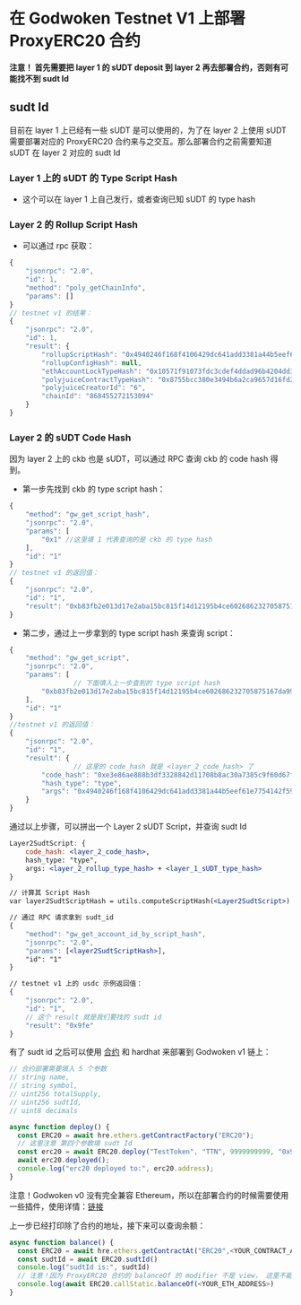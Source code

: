 # 在 Godwoken Testnet V1 上部署 ProxyERC20 合约

**注意！ 首先需要把 layer 1 的 sUDT deposit 到 layer 2 再去部署合约，否则有可能找不到 sudt Id**

## sudt Id

目前在 layer 1 上已经有一些 sUDT 是可以使用的，为了在 layer 2 上使用 sUDT 需要部署对应的 ProxyERC20 合约来与之交互。那么部署合约之前需要知道 sUDT 在 layer 2 对应的 sudt Id


### Layer 1 上的 sUDT 的 Type Script Hash

- 这个可以在 layer 1 上自己发行，或者查询已知 sUDT 的 type hash

### Layer 2 的 Rollup Script Hash

- 可以通过 rpc 获取：

```jsx
{
    "jsonrpc": "2.0",
    "id": 1,
    "method": "poly_getChainInfo",
    "params": []
}
// testnet v1 的结果：
{
    "jsonrpc": "2.0",
    "id": 1,
    "result": {
        "rollupScriptHash": "0x4940246f168f4106429dc641add3381a44b5eef61e7754142f594e986671a575",
        "rollupConfigHash": null,
        "ethAccountLockTypeHash": "0x10571f91073fdc3cdef4ddad96b4204dd30d6355f3dda9a6d7fc0fa0326408da",
        "polyjuiceContractTypeHash": "0x8755bcc380e3494b6a2ca9657d16fd2254f7570731c4b87867ed8b747b1b3457",
        "polyjuiceCreatorId": "6",
        "chainId": "868455272153094"
    }
}
```

### Layer 2 的 sUDT Code Hash

因为 layer 2 上的 ckb 也是 sUDT，可以通过 RPC 查询 ckb 的 code hash 得到。

- 第一步先找到 ckb 的 type  script hash：

```jsx
{
    "method": "gw_get_script_hash",
    "jsonrpc": "2.0",
    "params": [
        "0x1" //这里填 1 代表查询的是 ckb 的 type hash
    ],
    "id": "1"
}
// testnet v1 的返回值：
{
    "jsonrpc": "2.0",
    "id": "1",
    "result": "0xb83fb2e013d17e2aba15bc815f14d12195b4ce602686232705875167da9940a8"
}
```

- 第二步，通过上一步拿到的 type script hash 来查询 script：

```jsx
{
    "method": "gw_get_script",
    "jsonrpc": "2.0",
    "params": [
				// 下面填入上一步查到的 type script hash
        "0xb83fb2e013d17e2aba15bc815f14d12195b4ce602686232705875167da9940a8"
    ],
    "id": "1"
}
//testnet v1 的返回值：
{
    "jsonrpc": "2.0",
    "id": "1",
    "result": {
				// 这里的 code_hash 就是 <layer_2_code_hash> 了
        "code_hash": "0xe3e86ae888b3df3328842d11708b8ac30a7385c9f60d67f64efec65b7129e78e",
        "hash_type": "type",
        "args": "0x4940246f168f4106429dc641add3381a44b5eef61e7754142f594e986671a5750000000000000000000000000000000000000000000000000000000000000000"
    }
}
```

通过以上步骤，可以拼出一个 Layer 2 sUDT Script，并查询 sudt Id

```jsx
Layer2SudtScript: {
	code_hash: <layer_2_code_hash>,
	hash_type: "type",
	args: <layer_2_rollup_type_hash> + <layer_1_sUDT_type_hash>
}

// 计算其 Script Hash
var layer2SudtScriptHash = utils.computeScriptHash(<Layer2SudtScript>)

// 通过 RPC 请求拿到 sudt_id
{
    "method": "gw_get_account_id_by_script_hash",
    "jsonrpc": "2.0",
    "params": [<layer2SudtScriptHash>],
    "id": "1"
}

// testnet v1 上的 usdc 示例返回值：
{
    "jsonrpc": "2.0",
    "id": "1",
    // 这个 result 就是我们要找的 sudt id
    "result": "0x9fe"
}
```

有了 sudt id 之后可以使用 [合约](https://github.com/nervosnetwork/godwoken-polyjuice/blob/main/solidity/erc20/SudtERC20Proxy_UserDefinedDecimals.sol) 和 hardhat 来部署到 Godwoken v1 链上：

```jsx
// 合约部署需要填入 5 个参数
// string name,
// string symbol,
// uint256 totalSupply,
// uint256 sudtId,
// uint8 decimals

async function deploy() {
  const ERC20 = await hre.ethers.getContractFactory("ERC20");
  // 这里注意 第四个参数填 sudt Id
  const erc20 = await ERC20.deploy("TestToken", "TTN", 9999999999, "0x9fe", 18);
  await erc20.deployed();
  console.log("erc20 deployed to:", erc20.address);
}
```

注意！Godwoken v0 没有完全兼容 Ethereum，所以在部署合约的时候需要使用一些插件，使用详情：[链接](https://github.com/nervosnetwork/polyjuice-provider)

上一步已经打印除了合约的地址，接下来可以查询余额：

```js
async function balance() {
  const ERC20 = await hre.ethers.getContractAt("ERC20",<YOUR_CONTRACT_ADDRESS>);
  const sudtId = await ERC20.sudtId()
  console.log("sudtId is:", sudtId)
  // 注意！因为 ProxyERC20 合约的 balanceOf 的 modifier 不是 view， 这里不能直接调用 ERC20.balanceOf
  console.log(await ERC20.callStatic.balanceOf(<YOUR_ETH_ADDRESS>)
}
```

